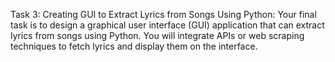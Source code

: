 Task 3: Creating GUI to Extract Lyrics from Songs Using Python: Your final task is to design a graphical user interface (GUI) application that can extract lyrics from songs using Python. You will integrate APIs or web scraping techniques to fetch lyrics and display them on the interface.
